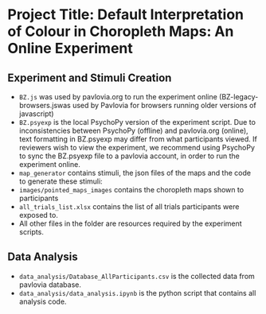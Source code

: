 # Project Title: Default Interpretation of Colour in Choropleth Maps: An Online Experiment

## Experiment and Stimuli Creation 
*  `BZ.js` was used by pavlovia.org to run the experiment online (BZ-legacy-browsers.jswas used by Pavlovia for browsers running older versions of javascript)
*  `BZ.psyexp` is the local PsychoPy version of the experiment script. Due to inconsistencies between PsychoPy (offline) and pavlovia.org (online), text formatting in BZ.psyexp may differ from what participants viewed. If reviewers wish to view the experiment, we recommend using PsychoPy to sync the BZ.psyexp file to a pavlovia account, in order to run the experiment online.
*  `map_generator` contains stimuli, the json files of the maps and the code to generate these stimuli:
*  `images/pointed_maps_images` contains the choropleth maps shown to participants
*  `all_trials_list.xlsx` contains the list of all trials participants were exposed to.
*  All other files in the folder are resources required by the experiment scripts.

## Data Analysis
*  `data_analysis/Database_AllParticipants.csv` is the collected data from pavlovia database.
*  `data_analysis/data_analysis.ipynb`  is the python script that contains all analysis code. 
